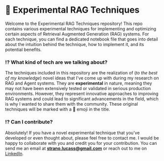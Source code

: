 # 🧪 Experimental RAG Techniques

Welcome to the Experimental RAG Techniques repository! This repo contains various experimental techniques for implementing and optimizing certain aspects of Retrieval Augmented Generation (RAG) systems. For each technique, you can find a dedicated notebook file that goes into detail about the intuition behind the technique, how to implement it, and its potential benefits.

### ⁉️ What kind of tech are we talking about?

The techniques included in this repository are the realization of (_to the best of my knowledge_) novel ideas that I've come up with during my research on RAG and Agent systems. They are **experimental** in nature, meaning they may not have been extensively tested or validated in serious production environments. However, they represent innovative approaches to improving RAG systems and could lead to significant advancements in the field, which is why I wanted to share them with the community. These original techniques will be marked with a 🧪 emoji in the title.

### ⁉️ Can I contribute?

Absolutely! If you have a novel experimental technique that you've developed or even thought about, please feel free to contact me. I would be happy to collaborate with you and credit you for your contribution. You can send me an email at **strano.lucass@gmail.com** or reach out to me on [LinkedIn](https://www.linkedin.com/in/strano-lucass/).